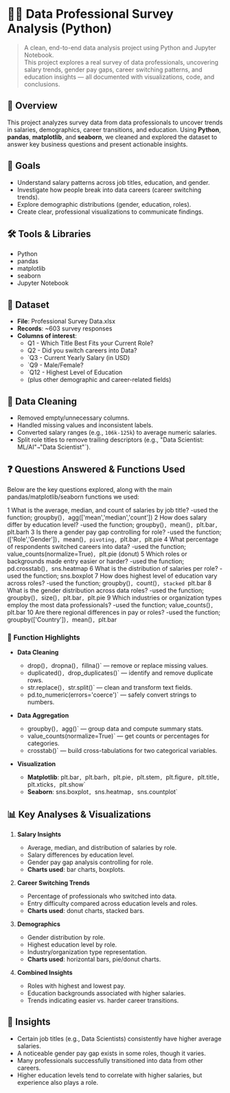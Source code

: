 # 🧑‍💻 Data Professional Survey Analysis (Python)

> A clean, end-to-end data analysis project using Python and Jupyter Notebook.  
> This project explores a real survey of data professionals, uncovering salary trends, gender pay gaps, career switching patterns, and education insights — all documented with visualizations, code, and conclusions.


## 📄 Overview
This project analyzes survey data from data professionals to uncover trends in salaries, demographics, career transitions, and education. Using **Python**, **pandas**, **matplotlib**, and **seaborn**, we cleaned and explored the dataset to answer key business questions and present actionable insights.


## 🎯 Goals
- Understand salary patterns across job titles, education, and gender.
- Investigate how people break into data careers (career switching trends).
- Explore demographic distributions (gender, education, roles).
- Create clear, professional visualizations to communicate findings.



## 🛠️ Tools & Libraries
- Python 
- pandas
- matplotlib
- seaborn
- Jupyter Notebook



## 📂 Dataset
- **File**: Professional Survey Data.xlsx
- **Records**: ~603 survey responses
- **Columns of interest**:
  - Q1 - Which Title Best Fits your Current Role?
  - Q2 - Did you switch careers into Data?
  - `Q3 - Current Yearly Salary (in USD)
  - `Q9 - Male/Female?
  - `Q12 - Highest Level of Education
  - (plus other demographic and career-related fields)


## 🧹 Data Cleaning
- Removed empty/unnecessary columns.
- Handled missing values and inconsistent labels.
- Converted salary ranges (e.g., `106k-125k`) to average numeric salaries.
- Split role titles to remove trailing descriptors (e.g., "Data Scientist: ML/AI"` → `"Data Scientist"`).


## ❓ Questions Answered & Functions Used

Below are the key questions explored, along with the main pandas/matplotlib/seaborn functions we used:

1  What is the average, median, and count of salaries by job title? -used the function; groupby()`, `agg(['mean','median','count']) 
2 How does salary differ by education level? -used the function; groupby()`, `mean()`, `plt.bar`, `plt.barh 
3 Is there a gender pay gap controlling for role? -used the function; (['Role','Gender'])`, `mean()`, pivoting, `plt.bar`, `plt.pie 
4 What percentage of respondents switched careers into data? -used the function; value_counts(normalize=True)`, `plt.pie (donut) 
5 Which roles or backgrounds made entry easier or harder? -used the function; pd.crosstab()`, `sns.heatmap 
6 What is the distribution of salaries per role?  -used the function; sns.boxplot 
7 How does highest level of education vary across roles? -used the function; groupby()`, `count()`, stacked `plt.bar 
8 What is the gender distribution across data roles? -used the function; groupby()`, `size()`, `plt.bar`, `plt.pie 
9 Which industries or organization types employ the most data professionals? -used the function; value_counts()`, `plt.bar 
10 Are there regional differences in pay or roles? -used the function; groupby(['Country'])`, `mean()`, `plt.bar

### 🧰 Function Highlights
- **Data Cleaning**
  - drop()`, `dropna()`, `fillna()` — remove or replace missing values.
  - duplicated()`, `drop_duplicates()` — identify and remove duplicate rows.
  - str.replace()`, `str.split()` — clean and transform text fields.
  - pd.to_numeric(errors='coerce')` — safely convert strings to numbers.

- **Data Aggregation**
  - groupby()`, `agg()` — group data and compute summary stats.
  - value_counts(normalize=True)` — get counts or percentages for categories.
  - crosstab()` — build cross-tabulations for two categorical variables.

- **Visualization**
  - **Matplotlib**: plt.bar`, `plt.barh`, `plt.pie`, `plt.stem`, `plt.figure`, `plt.title`, `plt.xticks`, `plt.show`
  - **Seaborn**: sns.boxplot`, `sns.heatmap`, `sns.countplot`


## 📊 Key Analyses & Visualizations
1. **Salary Insights**
   - Average, median, and distribution of salaries by role.
   - Salary differences by education level.
   - Gender pay gap analysis controlling for role.
   - **Charts used**: bar charts, boxplots.

2. **Career Switching Trends**
   - Percentage of professionals who switched into data.
   - Entry difficulty compared across education levels and roles.
   - **Charts used**: donut charts, stacked bars.

3. **Demographics**
   - Gender distribution by role.
   - Highest education level by role.
   - Industry/organization type representation.
   - **Charts used**: horizontal bars, pie/donut charts.

4. **Combined Insights**
   - Roles with highest and lowest pay.
   - Education backgrounds associated with higher salaries.
   - Trends indicating easier vs. harder career transitions.


## 🧠 Insights
- Certain job titles (e.g., Data Scientists) consistently have higher average salaries.
- A noticeable gender pay gap exists in some roles, though it varies.
- Many professionals successfully transitioned into data from other careers.
- Higher education levels tend to correlate with higher salaries, but experience also plays a role.




